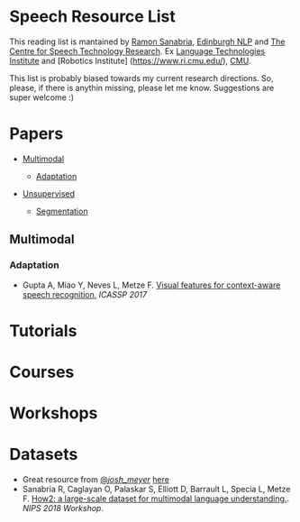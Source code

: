 # Speech Resource List

This reading list is mantained by [Ramon Sanabria](http://www.cs.cmu.edu/~ramons/), [Edinburgh NLP](https://edinburghnlp.inf.ed.ac.uk/) and [The Centre for Speech Technology Research](http://www.cstr.ed.ac.uk/). Ex [Language Technologies Institute](https://www.lti.cs.cmu.edu/) and [Robotics Institute] (https://www.ri.cmu.edu/), [CMU](https://www.cmu.edu/). 

This list is probably biased towards my current research directions. So, please, if there is anythin missing, please let me know. Suggestions are super welcome :)


# Papers

* [Multimodal](#multimodal)
	* [Adaptation](#multimodal_adaptation)

* [Unsupervised](#unsupervised)
	* [Segmentation](#unsupervised_adaptation)

<h2 id="multimodal">Multimodal</h2>
<h3 id="multimodal_adaptation">Adaptation</h2>

* Gupta A, Miao Y, Neves L, Metze F. [Visual features for context-aware speech recognition.](https://arxiv.org/abs/1712.00489) *ICASSP 2017* 


# Tutorials

# Courses

# Workshops

# Datasets
* Great resource from [@_josh_meyer_](https://twitter.com/_josh_meyer_) [here](https://github.com/JRMeyer/open-speech-corpora)
* Sanabria R, Caglayan O, Palaskar S, Elliott D, Barrault L, Specia L, Metze F. [How2: a large-scale dataset for multimodal language understanding.](https://arxiv.org/pdf/1811.00347.pdf). *NIPS 2018 Workshop*. 


